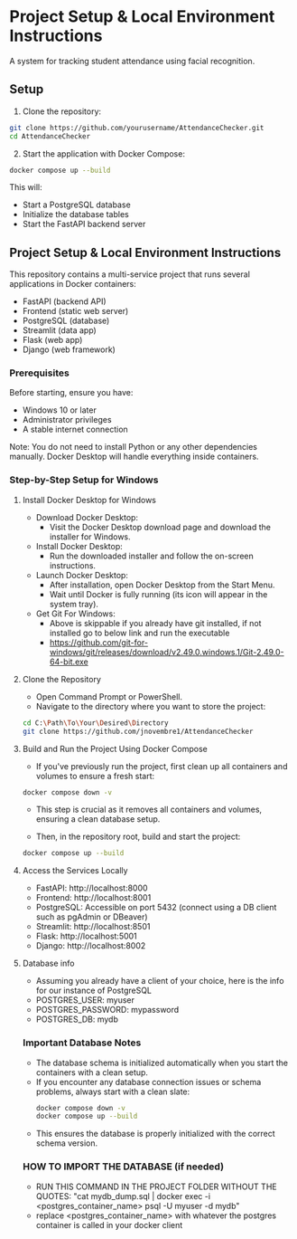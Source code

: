 # Project Setup & Local Environment Instructions

A system for tracking student attendance using facial recognition.

## Setup

1. Clone the repository:
```bash
git clone https://github.com/yourusername/AttendanceChecker.git
cd AttendanceChecker
```

2. Start the application with Docker Compose:
```bash
docker compose up --build
```

This will:
- Start a PostgreSQL database
- Initialize the database tables
- Start the FastAPI backend server

## Project Setup & Local Environment Instructions
This repository contains a multi-service project that runs several applications in Docker containers:

- FastAPI (backend API)
- Frontend (static web server)
- PostgreSQL (database)
- Streamlit (data app)
- Flask (web app)
- Django (web framework)

### Prerequisites
Before starting, ensure you have:

- Windows 10 or later
- Administrator privileges
- A stable internet connection

Note: You do not need to install Python or any other dependencies manually. Docker Desktop will handle everything inside containers.

### Step-by-Step Setup for Windows
1. Install Docker Desktop for Windows
   - Download Docker Desktop:
     - Visit the Docker Desktop download page and download the installer for Windows.
   - Install Docker Desktop:
     - Run the downloaded installer and follow the on-screen instructions.
   - Launch Docker Desktop:
     - After installation, open Docker Desktop from the Start Menu.
     - Wait until Docker is fully running (its icon will appear in the system tray).
   - Get Git For Windows:
     - Above is skippable if you already have git installed, if not installed go to below link and run the executable
     - https://github.com/git-for-windows/git/releases/download/v2.49.0.windows.1/Git-2.49.0-64-bit.exe

2. Clone the Repository
   - Open Command Prompt or PowerShell.
   - Navigate to the directory where you want to store the project:
   ```bash
   cd C:\Path\To\Your\Desired\Directory
   git clone https://github.com/jnovembre1/AttendanceChecker
   ```

3. Build and Run the Project Using Docker Compose
   - If you've previously run the project, first clean up all containers and volumes to ensure a fresh start:
   ```bash
   docker compose down -v
   ```
   - This step is crucial as it removes all containers and volumes, ensuring a clean database setup.

   - Then, in the repository root, build and start the project:
   ```bash
   docker compose up --build
   ```

4. Access the Services Locally
   - FastAPI: http://localhost:8000
   - Frontend: http://localhost:8001
   - PostgreSQL: Accessible on port 5432 (connect using a DB client such as pgAdmin or DBeaver)
   - Streamlit: http://localhost:8501
   - Flask: http://localhost:5001
   - Django: http://localhost:8002

5. Database info
   - Assuming you already have a client of your choice, here is the info for our instance of PostgreSQL
   - POSTGRES_USER: myuser
   - POSTGRES_PASSWORD: mypassword
   - POSTGRES_DB: mydb

   ### Important Database Notes
   - The database schema is initialized automatically when you start the containers with a clean setup.
   - If you encounter any database connection issues or schema problems, always start with a clean slate:
     ```bash
     docker compose down -v
     docker compose up --build
     ```
   - This ensures the database is properly initialized with the correct schema version.

   ### HOW TO IMPORT THE DATABASE (if needed)
   - RUN THIS COMMAND IN THE PROJECT FOLDER WITHOUT THE QUOTES: "cat mydb_dump.sql | docker exec -i <postgres_container_name> psql -U myuser -d mydb"
   - replace <postgres_container_name> with whatever the postgres container is called in your docker client

